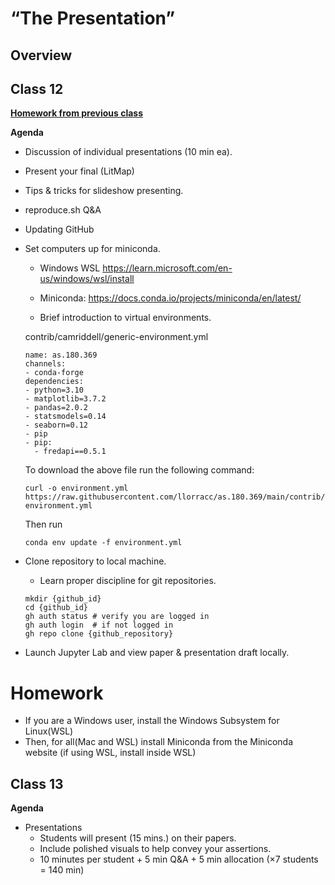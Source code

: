 # “The Presentation”

## Overview

## Class 12

**[Homework from previous class](https://github.com/llorracc/as.180.369/tree/main/materials/submission)**

**Agenda**
- Discussion of individual presentations (10 min ea).
- Present your final (LitMap)
- Tips & tricks for slideshow presenting.
- reproduce.sh Q&A
- Updating GitHub

- Set computers up for miniconda.
    - Windows WSL https://learn.microsoft.com/en-us/windows/wsl/install 
    - Miniconda: https://docs.conda.io/projects/miniconda/en/latest/

    - Brief introduction to virtual environments.

    contrib/camriddell/generic-environment.yml
    ```
    name: as.180.369
    channels:
    - conda-forge
    dependencies:
    - python=3.10
    - matplotlib=3.7.2
    - pandas=2.0.2
    - statsmodels=0.14
    - seaborn=0.12
    - pip
    - pip:
      - fredapi==0.5.1
    ```

    To download the above file run the following command:

    ```
    curl -o environment.yml https://raw.githubusercontent.com/llorracc/as.180.369/main/contrib/camriddell/generic-environment.yml
    ```

    Then run

    ```
    conda env update -f environment.yml
    ```

- Clone repository to local machine.
    - Learn proper discipline for git repositories.
    ```
    mkdir {github_id}
    cd {github_id}
    gh auth status # verify you are logged in
    gh auth login  # if not logged in
    gh repo clone {github_repository}
    ```

- Launch Jupyter Lab and view paper & presentation draft locally.

# Homework
- If you are a Windows user, install the Windows Subsystem for Linux(WSL)
- Then, for all(Mac and WSL) install Miniconda from the Miniconda website (if using WSL, install inside WSL)

## Class 13

**Agenda**
- Presentations
    - Students will present (15 mins.) on their papers.
    - Include polished visuals to help convey your assertions.
    - 10 minutes per student + 5 min Q&A + 5 min allocation (×7 students = 140 min)


